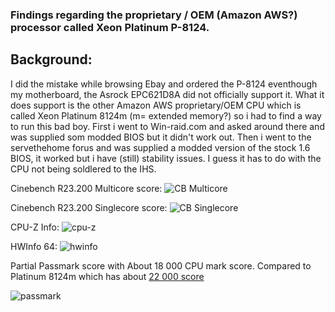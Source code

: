 ### Findings regarding the proprietary / OEM (Amazon AWS?) processor called Xeon Platinum P-8124.

## Background:
I did the mistake while browsing Ebay and ordered the P-8124 eventhough my motherboard, the Asrock EPC621D8A did not officially support it. What it does support is the other Amazon AWS proprietary/OEM CPU which is called Xeon Platinum 8124m (m= extended memory?)
so i had to find a way to run this bad boy. First i went to Win-raid.com and asked around there and was supplied som modded BIOS but it didn't work out. Then i went to the servethehome forus and was supplied a modded version of the stock 1.6 BIOS, it worked but i have (still) stability issues. I guess it has to do with the CPU not being soldlered to the IHS.

Cinebench R23.200 Multicore score:
![CB Multicore](https://user-images.githubusercontent.com/96058899/158176410-db4e0dc3-a16a-4a5a-99a2-051e677433e4.png)

Cinebench R23.200 Singlecore score:
![CB Singlecore](https://user-images.githubusercontent.com/96058899/158176413-88083ce3-1d0a-473e-85b4-6228066f99c5.png)

CPU-Z Info:
![cpu-z](https://user-images.githubusercontent.com/96058899/158176416-b4a29594-3053-46cf-bffa-36ad7d07705b.png)

HWInfo 64:
![hwinfo](https://user-images.githubusercontent.com/96058899/158176418-61e69c1b-4e5a-485f-9a1c-2c281cff1b9a.png)

Partial Passmark score with About 18 000 CPU mark score. Compared to Platinum 8124m which has about [22 000 score](https://www.cpubenchmark.net/cpu.php?cpu=Intel+Xeon+Platinum+8124M+%40+3.00GHz&id=3352)

![passmark](https://user-images.githubusercontent.com/96058899/158176420-ec597589-fc97-4513-9ecf-ff5d991a9bcb.png)
